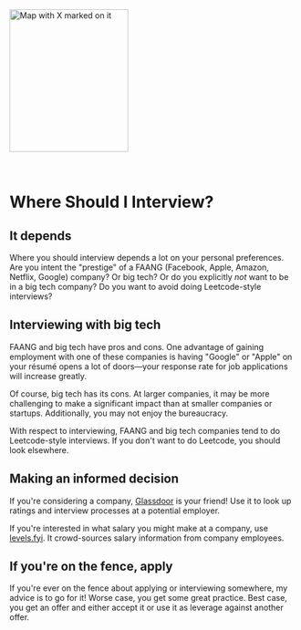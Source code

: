 <img style="margin: 0 auto; max-width:13rem; margin-bottom: 2rem" alt="Map with X marked on it" width="208" height="250" src="/map.svg" />

# Where Should I Interview?

<star />

## It depends

Where you should interview depends a lot on your personal preferences. Are you intent the "prestige" of a FAANG (Facebook, Apple, Amazon, Netflix, Google) company? Or big tech? Or do you explicitly _not_ want to be in a big tech company? Do you want to avoid doing Leetcode-style interviews?

## Interviewing with big tech

FAANG and big tech have pros and cons. One advantage of gaining employment with one of these companies is having "Google" or "Apple" on your r&eacute;sum&eacute; opens a lot of doors&mdash;your response rate for job applications will increase greatly.

Of course, big tech has its cons. At larger companies, it may be more challenging to make a significant impact than at smaller companies or startups. Additionally, you may not enjoy the bureaucracy.

With respect to interviewing, FAANG and big tech companies tend to do Leetcode-style interviews. If you don't want to do Leetcode, you should look elsewhere.

## Making an informed decision

If you're considering a company, [Glassdoor](https://www.glassdoor.com/) is your friend! Use it to look up ratings and interview processes at a potential employer.

If you're interested in what salary you might make at a company, use [levels.fyi](https://levels.fyi). It crowd-sources salary information from company employees.

## If you're on the fence, apply

If you're ever on the fence about applying or interviewing somewhere, my advice is to go for it! Worse case, you get some great practice. Best case, you get an offer and either accept it or use it as leverage against another offer.
